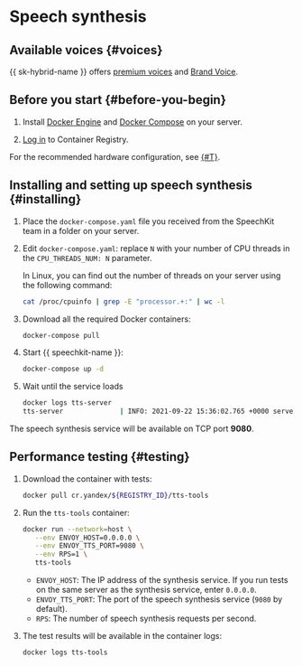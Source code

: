# Speech synthesis

## Available voices {#voices}

{{ sk-hybrid-name }} offers [premium voices](../../speechkit/tts/voices.md#premium) and [Brand Voice](../../speechkit/tts/brand-voice/).

## Before you start {#before-you-begin}

1. Install [Docker Engine](https://docs.docker.com/engine/install/) and [Docker Compose](https://docs.docker.com/compose/install/) on your server.

1. [Log in](../../container-registry/operations/authentication.md) to Container Registry.

For the recommended hardware configuration, see [{#T}](../system-requirements.md).

## Installing and setting up speech synthesis {#installing}

1. Place the  `docker-compose.yaml` file you received from the SpeechKit team in a folder on your server.

1. Edit `docker-compose.yaml`: replace `N` with your number of CPU threads in the `CPU_THREADS_NUM: N` parameter.

   In Linux, you can find out the number of threads on your server using the following command:

   ```bash
   cat /proc/cpuinfo | grep -E "processor.+:" | wc -l
   ```

1. Download all the required Docker containers:

   ```bash
   docker-compose pull
   ```

1. Start {{ speechkit-name }}:

   ```bash
   docker-compose up -d
   ```

1. Wait until the service loads

   ```bash
   docker logs tts-server
   tts-server              | INFO: 2021-09-22 15:36:02.765 +0000 server_base.cpp:144 Load finished. Ready to server requests on 0.0.0.0:17001
   ```

The speech synthesis service will be available on TCP port **9080**.

## Performance testing {#testing}

1. Download the container with tests:

   ```bash
   docker pull cr.yandex/${REGISTRY_ID}/tts-tools
   ```

1. Run the `tts-tools` container:

   ```bash
   docker run --network=host \
      --env ENVOY_HOST=0.0.0.0 \
      --env ENVOY_TTS_PORT=9080 \
      --env RPS=1 \
      tts-tools
   ```
   * `ENVOY_HOST`: The IP address of the synthesis service. If you run tests on the same server as the synthesis service, enter `0.0.0.0`.
   * `ENVOY_TTS_PORT`: The port of the speech synthesis service (`9080` by default).
   * `RPS`: The number of speech synthesis requests per second.

1. The test results will be available in the container logs:

   ```bash
   docker logs tts-tools
   ```

